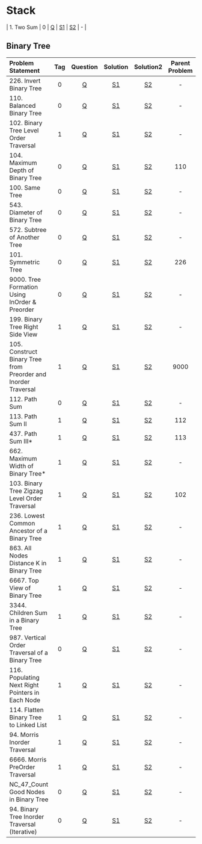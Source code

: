 # Stack

| 1. Two Sum        |  0  | [Q]() | [S1]() | [S2]() |       -        |

## Binary Tree
| Problem Statement                                              | Tag |                                                                                                              Question                                                                                                               |                                                                      Solution                                                                       |                                                                       Solution2                                                                       | Parent Problem |
|:---------------------------------------------------------------|:---:|:-----------------------------------------------------------------------------------------------------------------------------------------------------------------------------------------------------------------------------------:|:---------------------------------------------------------------------------------------------------------------------------------------------------:|:-----------------------------------------------------------------------------------------------------------------------------------------------------:|:--------------:|
| 226. Invert Binary Tree                                        |  0  |                                                                                 [Q](https://leetcode.com/problems/invert-binary-tree/description/)                                                                                  |                          [S1](https://github.com/aatman-24/DSA/blob/main/LeetCode/Easy/226.%20Invert%20Binary%20Tree.cpp)                           |                         [S2](https://github.com/aatman-24/Leetcode-revision/blob/main/src/226.%20Invert%20Binary%20Tree.cpp)                          |       -        |
| 110. Balanced Binary Tree                                      |  0  |                                                                                [Q](https://leetcode.com/problems/balanced-binary-tree/description/)                                                                                 |                         [S1](https://github.com/aatman-24/DSA/blob/main/LeetCode/Easy/110.%20Balanced%20Binary%20Tree.cpp)                          |                        [S2](https://github.com/aatman-24/Leetcode-revision/blob/main/src/110.%20Balanced%20Binary%20Tree.cpp)                         |       -        |
| 102. Binary Tree Level Order Traversal                         |  1  |                                                                          [Q](https://leetcode.com/problems/binary-tree-level-order-traversal/description/)                                                                          |                [S1](https://github.com/aatman-24/DSA/blob/main/LeetCode/Medium/102.%20Binary%20Tree%20Level%20Order%20Traversal.cpp)                |                [S2](https://github.com/aatman-24/Leetcode-revision/blob/main/src/102.%20Binary%20Tree%20Level%20Order%20Traversal.cpp)                |       -        |
| 104. Maximum Depth of Binary Tree                              |  0  |                                                                            [Q](https://leetcode.com/problems/maximum-depth-of-binary-tree/description/)                                                                             |                   [S1](https://github.com/aatman-24/DSA/blob/main/LeetCode/Easy/104.%20Maximum%20Depth%20of%20Binary%20Tree.cpp)                    |                  [S2](https://github.com/aatman-24/Leetcode-revision/blob/main/src/104.%20Maximum%20Depth%20of%20Binary%20Tree.cpp)                   |      110       |
| 100. Same Tree                                                 |  0  |                                                                                      [Q](https://leetcode.com/problems/same-tree/description/)                                                                                      |                                [S1](https://github.com/aatman-24/DSA/blob/main/LeetCode/Easy/100.%20Same%20Tree.cpp)                                |                               [S2](https://github.com/aatman-24/Leetcode-revision/blob/main/src/100.%20Same%20Tree.cpp)                               |       -        |
| 543. Diameter of Binary Tree                                   |  0  |                                                                               [Q](https://leetcode.com/problems/diameter-of-binary-tree/description/)                                                                               |                       [S1](https://github.com/aatman-24/DSA/blob/main/LeetCode/Easy/543.%20Diameter%20of%20Binary%20Tree.cpp)                       |                      [S2](https://github.com/aatman-24/Leetcode-revision/blob/main/src/543.%20Diameter%20of%20Binary%20Tree.cpp)                      |       -        |
| 572. Subtree of Another Tree                                   |  0  |                                                                               [Q](https://leetcode.com/problems/subtree-of-another-tree/description/)                                                                               |                       [S1](https://github.com/aatman-24/DSA/blob/main/LeetCode/Easy/572.%20Subtree%20of%20Another%20Tree.cpp)                       |                      [S2](https://github.com/aatman-24/Leetcode-revision/blob/main/src/572.%20Subtree%20of%20Another%20Tree.cpp)                      |       -        |
| 101. Symmetric Tree                                            |  0  |                                                                                   [Q](https://leetcode.com/problems/symmetric-tree/description/)                                                                                    |                             [S1](https://github.com/aatman-24/DSA/blob/main/LeetCode/Easy/101.%20Symmetric%20Tree.cpp)                              |                            [S2](https://github.com/aatman-24/Leetcode-revision/blob/main/src/101.%20Symmetric%20Tree.cpp)                             |      226       |
| 9000. Tree Formation Using InOrder & Preorder                  |  0  |                                                                                                                [Q]()                                                                                                                |                                                                       [S1]()                                                                        |          [S2](https://github.com/aatman-24/Leetcode-revision/blob/main/src/9000.%20Tree%20Formation%20Using%20InOrder%20%26%20Preorder.cpp)           |       -        |
| 199. Binary Tree Right Side View                               |  1  |                                                                             [Q](https://leetcode.com/problems/binary-tree-right-side-view/description/)                                                                             |                   [S1](https://github.com/aatman-24/DSA/blob/main/LeetCode/Medium/199.%20Binary%20Tree%20Right%20Side%20View.cpp)                   |                   [S2](https://github.com/aatman-24/Leetcode-revision/blob/main/src/199.%20Binary%20Tree%20Right%20Side%20View.cpp)                   |       -        |
| 105. Construct Binary Tree from Preorder and Inorder Traversal |  1  |                                                              [Q](https://leetcode.com/problems/construct-binary-tree-from-preorder-and-inorder-traversal/description/)                                                              | [S1](https://github.com/aatman-24/DSA/blob/main/LeetCode/Medium/105.%20Construct%20Binary%20Tree%20from%20Preorder%20and%20Inorder%20Traversal.cpp) | [S2](https://github.com/aatman-24/Leetcode-revision/blob/main/src/105.%20Construct%20Binary%20Tree%20from%20Preorder%20and%20Inorder%20Traversal.cpp) |      9000      |
| 112. Path Sum                                                  |  0  |                                                                                      [Q](https://leetcode.com/problems/path-sum/description/)                                                                                       |                                [S1](https://github.com/aatman-24/DSA/blob/main/LeetCode/Easy/112.%20Path%20Sum.cpp)                                 |                               [S2](https://github.com/aatman-24/Leetcode-revision/blob/main/src/112.%20Path%20Sum.cpp)                                |       -        |
| 113. Path Sum II                                               |  1  |                                                                                     [Q](https://leetcode.com/problems/path-sum-ii/description/)                                                                                     |                             [S1](https://github.com/aatman-24/DSA/blob/main/LeetCode/Medium/113.%20Path%20Sum%20II.cpp)                             |                             [S2](https://github.com/aatman-24/Leetcode-revision/blob/main/src/113.%20Path%20Sum%20II.cpp)                             |      112       |
| 437. Path Sum III*                                             |  1  |                                                                                    [Q](https://leetcode.com/problems/path-sum-iii/description/)                                                                                     |                            [S1](https://github.com/aatman-24/DSA/blob/main/LeetCode/Medium/437.%20Path%20Sum%20III.cpp)                             |                            [S2](https://github.com/aatman-24/Leetcode-revision/blob/main/src/437.%20Path%20Sum%20III.cpp)                             |      113       |
| 662. Maximum Width of Binary Tree*                             |  1  |                                                                            [Q](https://leetcode.com/problems/maximum-width-of-binary-tree/description/)                                                                             |                  [S1](https://github.com/aatman-24/DSA/blob/main/LeetCode/Medium/662.%20Maximum%20Width%20of%20Binary%20Tree.cpp)                   |                  [S2](https://github.com/aatman-24/Leetcode-revision/blob/main/src/662.%20Maximum%20Width%20of%20Binary%20Tree.cpp)                   |       -        |
| 103. Binary Tree Zigzag Level Order Traversal                  |  1  |                                                                      [Q](https://leetcode.com/problems/binary-tree-zigzag-level-order-traversal/description/)                                                                       |           [S1](https://github.com/aatman-24/DSA/blob/main/LeetCode/Medium/103.%20Binary%20Tree%20Zigzag%20Level%20Order%20Traversal.cpp)            |           [S2](https://github.com/aatman-24/Leetcode-revision/blob/main/src/103.%20Binary%20Tree%20Zigzag%20Level%20Order%20Traversal.cpp)            |      102       |
| 236. Lowest Common Ancestor of a Binary Tree                   |  1  |                                                                       [Q](https://leetcode.com/problems/lowest-common-ancestor-of-a-binary-tree/description/)                                                                       |           [S1](https://github.com/aatman-24/DSA/blob/main/LeetCode/Medium/236.%20Lowest%20Common%20Ancestor%20of%20a%20Binary%20Tree.cpp)           |           [S2](https://github.com/aatman-24/Leetcode-revision/blob/main/src/236.%20Lowest%20Common%20Ancestor%20of%20a%20Binary%20Tree.cpp)           |       -        |
| 863. All Nodes Distance K in Binary Tree                       |  1  |                                                                         [Q](https://leetcode.com/problems/all-nodes-distance-k-in-binary-tree/description/)                                                                         |             [S1](https://github.com/aatman-24/DSA/blob/main/LeetCode/Medium/863.%20All%20Nodes%20Distance%20K%20in%20Binary%20Tree.cpp)             |             [S2](https://github.com/aatman-24/Leetcode-revision/blob/main/src/863.%20All%20Nodes%20Distance%20K%20in%20Binary%20Tree.cpp)             |       -        |
| 6667. Top View of Binary Tree                                  |  1  |                                                                                [Q](https://www.geeksforgeeks.org/problems/top-view-of-binary-tree/1)                                                                                |                                                                       [S1]()                                                                        |                    [S2](https://github.com/aatman-24/Leetcode-revision/blob/main/src/6667.%20Top%20View%20of%20Binary%20Tree.cpp)                     |       -        |
| 3344. Children Sum in a Binary Tree                            |  1  |                                    [Q](https://www.geeksforgeeks.org/problems/children-sum-parent/1?utm_source=youtube&utm_medium=collab_striver_ytdescription&utm_campaign=hildren-sum-parent)                                     |                                                                       [S1]()                                                                        |                [S2](https://github.com/aatman-24/Leetcode-revision/blob/main/src/3344.%20Children%20Sum%20in%20a%20Binary%20Tree.cpp)                 |       -        |
| 987. Vertical Order Traversal of a Binary Tree                 |  0  |                                                                      [Q](https://leetcode.com/problems/vertical-order-traversal-of-a-binary-tree/description/)                                                                      |                                                                       [S1]()                                                                        |          [S2](https://github.com/aatman-24/Leetcode-revision/blob/main/src/987.%20Vertical%20Order%20Traversal%20of%20a%20Binary%20Tree.cpp)          |       -        |
| 116. Populating Next Right Pointers in Each Node               |  1  |                                                                     [Q](https://leetcode.com/problems/populating-next-right-pointers-in-each-node/description/)                                                                     |                                                                       [S1]()                                                                        |         [S2](https://github.com/aatman-24/Leetcode-revision/blob/main/src/116.%20Populating%20Next%20Right%20Pointers%20in%20Each%20Node.cpp)         |       -        |
| 114. Flatten Binary Tree to Linked List                        |  1  |                                                                         [Q](https://leetcode.com/problems/flatten-binary-tree-to-linked-list/description/)                                                                          |                                                                       [S1]()                                                                        |              [S2](https://github.com/aatman-24/Leetcode-revision/blob/main/src/114.%20Flatten%20Binary%20Tree%20to%20Linked%20List.cpp)               |       -        |
| 94. Morris Inorder Traversal                                   |  1  |                                                                            [Q](https://leetcode.com/problems/binary-tree-inorder-traversal/description/)                                                                            |                                                                       [S1]()                                                                        |                       [S2](https://github.com/aatman-24/Leetcode-revision/blob/main/src/94.%20Morris%20Inorder%20Traversal.cpp)                       |       -        |
| 6666. Morris PreOrder Traversal                                |  1  | [Q](https://www.naukri.com/code360/problems/preorder-traversal_3838888?topList=striver-sde-sheet-problems&utm_source=striver&utm_medium=website&count=25&search=&sort_entity=order&sort_order=ASC&page=1&leftPanelTabValue=PROBLEM) |                                                                       [S1]()                                                                        |                     [S2](https://github.com/aatman-24/Leetcode-revision/blob/main/src/6666.%20Morris%20PreOrder%20Traversal.cpp)                      |       -        |
| NC_47_Count Good Nodes in Binary Tree                          |  0  |                                                                           [Q](https://neetcode.io/problems/count-good-nodes-in-binary-tree?list=blind75)                                                                            |                                                                       [S1]()                                                                        |            [S2](https://github.com/aatman-24/Leetcode-revision/blob/main/src/94.%20Binary%20Tree%20Inorder%20Traversal%20(Iterative).cpp)             |       -        |
| 94. Binary Tree Inorder Traversal (Iterative)                  |  0  |                                                                            [Q](https://leetcode.com/problems/binary-tree-inorder-traversal/description/)                                                                            |                                                                       [S1]()                                                                        |                                                                        [S2]()                                                                         |       -        |